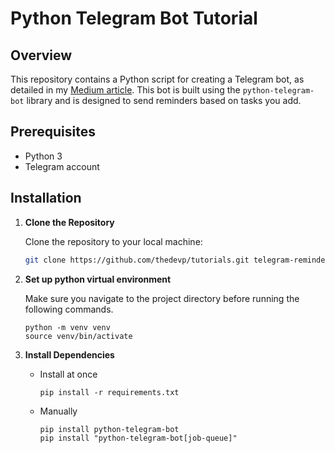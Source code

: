 # Python Telegram Bot Tutorial

## Overview

This repository contains a Python script for creating a Telegram bot, as detailed in my [Medium article](https://medium.com/@thedevpw/creating-a-telegram-reminder-bot-with-python-a280958b574b). This bot is built using the `python-telegram-bot` library and is designed to send reminders based on tasks you add.

## Prerequisites

- Python 3
- Telegram account

## Installation

1. **Clone the Repository**

   Clone the repository to your local machine:

   ```bash
   git clone https://github.com/thedevp/tutorials.git telegram-reminder-bot-example
    ```
2. **Set up python virtual environment**
    
    Make sure you navigate to the project directory before running the following commands.
    ```
    python -m venv venv
    source venv/bin/activate
    ```
3. **Install Dependencies**
    
    - Install at once
        ```
        pip install -r requirements.txt
        ```
    - Manually
        ```
        pip install python-telegram-bot
        pip install "python-telegram-bot[job-queue]"
        ```